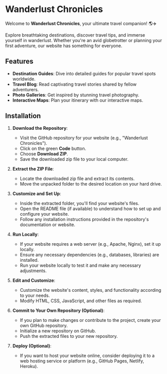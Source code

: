 # Wanderlust Chronicles

Welcome to **Wanderlust Chronicles**, your ultimate travel companion! 🌎✈️

Explore breathtaking destinations, discover travel tips, and immerse yourself in wanderlust. Whether you're an avid globetrotter or planning your first adventure, our website has something for everyone.

## Features

- **Destination Guides**: Dive into detailed guides for popular travel spots worldwide.
- **Travel Blog**: Read captivating travel stories shared by fellow adventurers.
- **Photo Galleries**: Get inspired by stunning travel photography.
- **Interactive Maps**: Plan your itinerary with our interactive maps.

## Installation

1. **Download the Repository**:
   - Visit the GitHub repository for your website (e.g., "Wanderlust Chronicles").
   - Click on the green **Code** button.
   - Choose **Download ZIP**.
   - Save the downloaded zip file to your local computer.

2. **Extract the ZIP File**:
   - Locate the downloaded zip file and extract its contents.
   - Move the unpacked folder to the desired location on your hard drive.

3. **Customize and Set Up**:
   - Inside the extracted folder, you'll find your website's files.
   - Open the README file (if available) to understand how to set up and configure your website.
   - Follow any installation instructions provided in the repository's documentation or website.

4. **Run Locally**:
   - If your website requires a web server (e.g., Apache, Nginx), set it up locally.
   - Ensure any necessary dependencies (e.g., databases, libraries) are installed.
   - Run your website locally to test it and make any necessary adjustments.

5. **Edit and Customize**:
   - Customize the website's content, styles, and functionality according to your needs.
   - Modify HTML, CSS, JavaScript, and other files as required.

6. **Commit to Your Own Repository (Optional)**:
   - If you plan to make changes or contribute to the project, create your own GitHub repository.
   - Initialize a new repository on GitHub.
   - Push the extracted files to your new repository.

7. **Deploy (Optional)**:
   - If you want to host your website online, consider deploying it to a web hosting service or platform (e.g., GitHub Pages, Netlify, Heroku).
